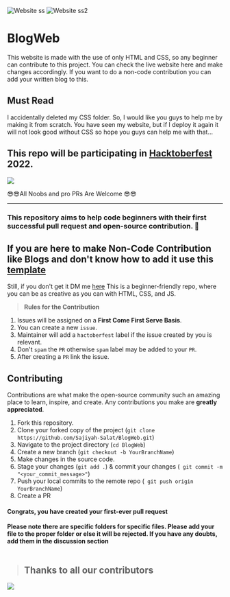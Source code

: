 ![Website ss](https://user-images.githubusercontent.com/109643863/202892029-769d8e8f-8c6e-4339-baff-13513ea666a1.png)
![Website ss2](https://user-images.githubusercontent.com/109643863/202892019-b4ae9d89-1b62-4900-aa11-147c1c106c1d.png)

# BlogWeb
This website is made with the use of only HTML and CSS, so any beginner can contribute to this project. You can check the live website here and make changes accordingly. If you want to do a non-code contribution you can add your written blog to this.

## Must Read
I accidentally deleted my CSS folder. So, I would like you guys to help me by making it from scratch. You have seen my website, but if I deploy it again it will not look good without CSS so hope you guys can help me with that... 
## This repo will be participating in [Hacktoberfest](https://hacktoberfest.com/) 2022.

![](https://hacktoberfest.digitalocean.com/_nuxt/img/logo-hacktoberfest-full.f42e3b1.svg)
  
 😎😎All Noobs and pro PRs Are  Welcome 😎😎<br><hr>

### This repository aims to help code beginners with their first successful pull request and open-source contribution. :partying_face:
## If you are here to make Non-Code Contribution like Blogs and don't know how to add it use this [template](https://github.com/Sajiyah-Salat/BlogWeb/blob/main/Template%20for%20Blogs)

Still, if you don't get it DM me [here](https://www.linkedin.com/in/sajiya-salat-0a2a78245/)
This is a beginner-friendly repo, where you can be as creative as you can with HTML, CSS, and JS.

> **Rules for the Contribution**
1. Issues will be assigned on a **First Come First Serve Basis**.
2. You can create a new `issue`.
3. Maintainer will add a `hactoberfest` label if the issue created by you is relevant.
4. Don't `spam` the `PR` otherwise `spam` label may be added to your `PR`.
5. After creating a `PR` link the issue.

## Contributing

Contributions are what make the open-source community such an amazing place to learn, inspire, and create. Any contributions you make are **greatly appreciated**. 

1. Fork this repository.
2. Clone your forked copy of the project (`git clone https://github.com/Sajiyah-Salat/BlogWeb.git`)
3. Navigate to the project directory (`cd BlogWeb`)
4. Create a new branch (`git checkout -b YourBranchName`)
5. Make changes in the source code.
6. Stage your changes (`git add .`) & commit your changes (` git commit -m "<your_commit_message>"`)
7. Push your local commits to the remote repo (` git push origin YourBranchName`)
8. Create a PR

#### Congrats, you have created your first-ever pull request 
**Please note there are specific folders for specific files. Please add your file to the proper folder or else it will be rejected. If you have any doubts, add them in the discussion section**
<br></br>
> ## Thanks to all our contributors
<img src = "https://contrib.rocks/image?repo=Sajiyah-Salat/BlogWeb"/>
